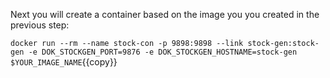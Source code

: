 Next you will create a container based on the image you you created in the previous step:

`docker run --rm --name stock-con -p 9898:9898 --link stock-gen:stock-gen -e DOK_STOCKGEN_PORT=9876 -e DOK_STOCKGEN_HOSTNAME=stock-gen $YOUR_IMAGE_NAME`{{copy}}

